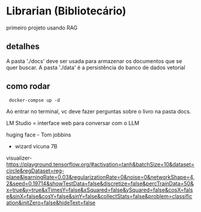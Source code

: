 # Librarian (Bibliotecário)
primeiro projeto usando RAG

## detalhes
A pasta './docs' deve ser usada para armazenar os documentos que se quer buscar. 
A pasta './data' é a persistência do banco de dados vetorial

## como rodar
``` docker-compse up -d```

Ao entrar no terminal, vc deve fazer perguntas sobre o livro na pasta docs.

LM Studio = interface web para conversar com  o LLM

huging face - Tom jobbins 
- wizard vicuna 7B

visualizer- https://playground.tensorflow.org/#activation=tanh&batchSize=10&dataset=circle&regDataset=reg-plane&learningRate=0.03&regularizationRate=0&noise=0&networkShape=4,2&seed=0.19714&showTestData=false&discretize=false&percTrainData=50&x=true&y=true&xTimesY=false&xSquared=false&ySquared=false&cosX=false&sinX=false&cosY=false&sinY=false&collectStats=false&problem=classification&initZero=false&hideText=false

<!-- https://github.com/free-educa/books/blob/main/books/Design_Patterns.pdf -->